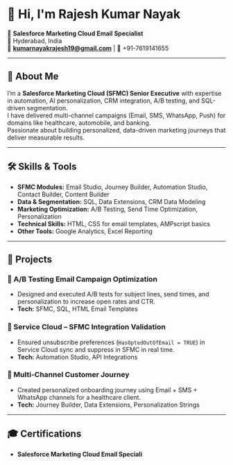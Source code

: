 # 👋 Hi, I'm Rajesh Kumar Nayak

💼 **Salesforce Marketing Cloud Email Specialist**  
📍 Hyderabad, India  
📧 **kumarnayakrajesh19@gmail.com** | 📱 +91-7619141655  

---

## 🚀 About Me
I’m a **Salesforce Marketing Cloud (SFMC) Senior Executive** with expertise in automation, AI personalization, CRM integration, A/B testing, and SQL-driven segmentation.  
I have delivered multi-channel campaigns (Email, SMS, WhatsApp, Push) for domains like healthcare, automobile, and banking.  
Passionate about building personalized, data-driven marketing journeys that deliver measurable results.

---

## 🛠 Skills & Tools

- **SFMC Modules:** Email Studio, Journey Builder, Automation Studio, Contact Builder, Content Builder  
- **Data & Segmentation:** SQL, Data Extensions, CRM Data Modeling  
- **Marketing Optimization:** A/B Testing, Send Time Optimization, Personalization  
- **Technical Skills:** HTML, CSS for email templates, AMPscript basics  
- **Other Tools:** Google Analytics, Excel Reporting

---

## 📂 Projects

### 🔹 A/B Testing Email Campaign Optimization
- Designed and executed A/B tests for subject lines, send times, and personalization to increase open rates and CTR.  
- **Tech:** SFMC, SQL, HTML Email Templates

### 🔹 Service Cloud – SFMC Integration Validation
- Ensured unsubscribe preferences (`HasOptedOutOfEmail = TRUE`) in Service Cloud sync and suppress in SFMC in real time.  
- **Tech:** Automation Studio, API Integrations

### 🔹 Multi-Channel Customer Journey
- Created personalized onboarding journey using Email + SMS + WhatsApp channels for a healthcare client.  
- **Tech:** Journey Builder, Data Extensions, Personalization Strings

---

## 🎓 Certifications

- **Salesforce Marketing Cloud Email Speciali**
